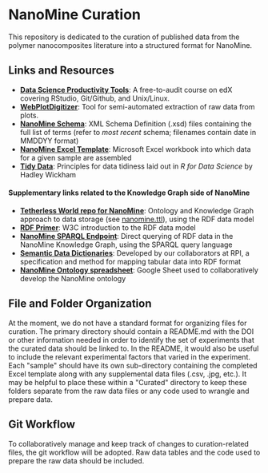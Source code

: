 # NanoMine Curation
This repository is dedicated to the curation of published data from the polymer nanocomposites literature into a structured format for NanoMine.

## Links and Resources
* [**Data Science Productivity Tools**](https://www.edx.org/course/data-science-productivity-tools): A free-to-audit course on edX covering RStudio, Git/Github, and Unix/Linux.
* [**WebPlotDigitizer**](https://apps.automeris.io/wpd/): Tool for semi-automated extraction of raw data from plots.
* [**NanoMine Schema**](https://github.com/bingyinh/nanomine-schema/tree/master/xml): XML Schema Definition (.xsd) files containing the full list of terms (refer to *most recent* schema; filenames contain date in MMDDYY format)
* [**NanoMine Excel Template**](https://github.com/bingyinh/nanomine-schema/tree/master/xls-input-forms): Microsoft Excel workbook into which data for a given sample are assembled
* [**Tidy Data**](https://r4ds.had.co.nz/tidy-data.html): Principles for data tidiness laid out in *R for Data Science* by Hadley Wickham
#### Supplementary links related to the Knowledge Graph side of NanoMine
* [**Tetherless World repo for NanoMine**](https://github.com/tetherless-world/nanomine-graph): Ontology and Knowledge Graph approach to data storage (see [nanomine.ttl](https://github.com/tetherless-world/nanomine-graph/blob/master/nanomine.ttl)), using the RDF data model
* [**RDF Primer**](https://www.w3.org/TR/rdf11-primer/): W3C introduction to the RDF data model
* [**NanoMine SPARQL Endpoint**](https://qa.materialsmine.org/wi/sparql.html): Direct querying of RDF data in the NanoMine Knowledge Graph, using the SPARQL query language
* [**Semantic Data Dictionaries**](https://www.mitpressjournals.org/doi/abs/10.1162/dint_a_00058): Developed by our collaborators at RPI, a specification and method for mapping tabular data into RDF format
* [**NanoMine Ontology spreadsheet**](https://docs.google.com/spreadsheets/d/1hDqbUzgJ2menVFhkjAvZs5uWgVoO-lxi7nxOh6W2QiA/): Google Sheet used to collaboratively develop the NanoMine ontology

## File and Folder Organization
At the moment, we do not have a standard format for organizing files for curation. The primary directory should contain a README.md with the DOI or other information needed in order to identify the set of experiments that the curated data should be linked to. In the README, it would also be useful to include the relevant experimental factors that varied in the experiment. Each "sample" should have its own sub-directory containing the completed Excel template along with any supplemental data files (.csv, .jpg, etc.). It may be helpful to place these within a "Curated" directory to keep these folders separate from the raw data files or any code used to wrangle and prepare data.

## Git Workflow
To collaboratively manage and keep track of changes to curation-related files, the git workflow will be adopted. Raw data tables and the code used to prepare the raw data should be included.


